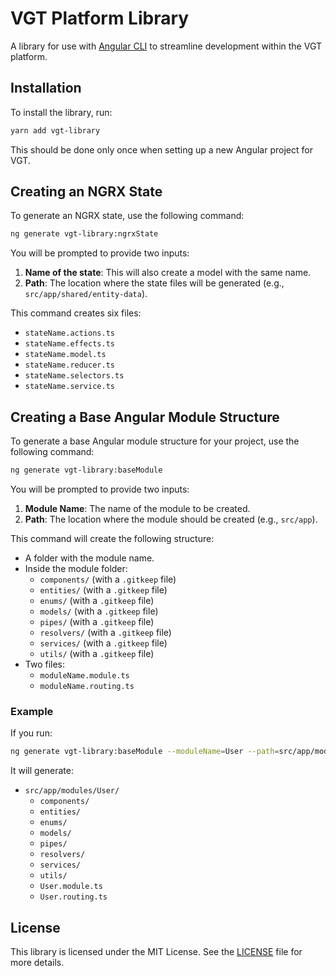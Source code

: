 # VGT Platform Library

A library for use with [Angular CLI](https://github.com/angular/angular-cli) to streamline development within the VGT platform.

## Installation

To install the library, run:

```bash
yarn add vgt-library
```

This should be done only once when setting up a new Angular project for VGT.

## Creating an NGRX State

To generate an NGRX state, use the following command:

```bash
ng generate vgt-library:ngrxState
```

You will be prompted to provide two inputs:

1. **Name of the state**: This will also create a model with the same name.
2. **Path**: The location where the state files will be generated (e.g., `src/app/shared/entity-data`).

This command creates six files:

- `stateName.actions.ts`
- `stateName.effects.ts`
- `stateName.model.ts`
- `stateName.reducer.ts`
- `stateName.selectors.ts`
- `stateName.service.ts`

## Creating a Base Angular Module Structure

To generate a base Angular module structure for your project, use the following command:

```bash
ng generate vgt-library:baseModule
```

You will be prompted to provide two inputs:

1. **Module Name**: The name of the module to be created.
2. **Path**: The location where the module should be created (e.g., `src/app`).

This command will create the following structure:

- A folder with the module name.
- Inside the module folder:
  - `components/` (with a `.gitkeep` file)
  - `entities/` (with a `.gitkeep` file)
  - `enums/` (with a `.gitkeep` file)
  - `models/` (with a `.gitkeep` file)
  - `pipes/` (with a `.gitkeep` file)
  - `resolvers/` (with a `.gitkeep` file)
  - `services/` (with a `.gitkeep` file)
  - `utils/` (with a `.gitkeep` file)
- Two files:
  - `moduleName.module.ts`
  - `moduleName.routing.ts`

### Example

If you run:

```bash
ng generate vgt-library:baseModule --moduleName=User --path=src/app/modules
```

It will generate:

- `src/app/modules/User/`
  - `components/`
  - `entities/`
  - `enums/`
  - `models/`
  - `pipes/`
  - `resolvers/`
  - `services/`
  - `utils/`
  - `User.module.ts`
  - `User.routing.ts`

## License

This library is licensed under the MIT License. See the [LICENSE](LICENSE) file for more details.
